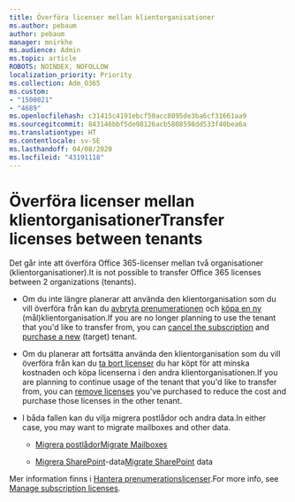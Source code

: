 ```yaml
---
title: Överföra licenser mellan klientorganisationer
ms.author: pebaum
author: pebaum
manager: mnirkhe
ms.audience: Admin
ms.topic: article
ROBOTS: NOINDEX, NOFOLLOW
localization_priority: Priority
ms.collection: Adm_O365
ms.custom:
- "1500021"
- "4689"
ms.openlocfilehash: c31415c4191ebcf50acc8095de3ba6cf31661aa9
ms.sourcegitcommit: 843146bbf5de98126acb5808598dd533f40bea6a
ms.translationtype: HT
ms.contentlocale: sv-SE
ms.lasthandoff: 04/08/2020
ms.locfileid: "43191118"
---
```

# <a name="transfer-licenses-between-tenants"></a><span data-ttu-id="d6cda-102">Överföra licenser mellan klientorganisationer</span><span class="sxs-lookup"><span data-stu-id="d6cda-102">Transfer licenses between tenants</span></span>

<span data-ttu-id="d6cda-103">Det går inte att överföra Office 365-licenser mellan två organisationer (klientorganisationer).</span><span class="sxs-lookup"><span data-stu-id="d6cda-103">It is not possible to transfer Office 365 licenses between 2 organizations (tenants).</span></span> 

- <span data-ttu-id="d6cda-104">Om du inte längre planerar att använda den klientorganisation som du vill överföra från kan du [avbryta prenumerationen](https://admin.microsoft.com/Adminportal/Home?source=applauncher#/subscriptions) och [köpa en ny](https://products.office.com/compare-all-microsoft-office-products-b?rtc=1&activetab=tab:primaryr2) (mål)klientorganisation.</span><span class="sxs-lookup"><span data-stu-id="d6cda-104">If you are no longer planning to use the tenant that you'd like to transfer from, you can [cancel the subscription](https://admin.microsoft.com/Adminportal/Home?source=applauncher#/subscriptions) and [purchase a new](https://products.office.com/compare-all-microsoft-office-products-b?rtc=1&activetab=tab:primaryr2) (target) tenant.</span></span>

- <span data-ttu-id="d6cda-105">Om du planerar att fortsätta använda den klientorganisation som du vill överföra från kan du [ta bort licenser](https://docs.microsoft.com/microsoft-365/commerce/licenses/buy-licenses?view=o365-worldwide) du har köpt för att minska kostnaden och köpa licenserna i den andra klientorganisationen.</span><span class="sxs-lookup"><span data-stu-id="d6cda-105">If you are planning to continue usage of the tenant that you'd like to transfer from, you can [remove licenses](https://docs.microsoft.com/microsoft-365/commerce/licenses/buy-licenses?view=o365-worldwide) you've purchased to reduce the cost and purchase those licenses in the other tenant.</span></span>

- <span data-ttu-id="d6cda-106">I båda fallen kan du vilja migrera postlådor och andra data.</span><span class="sxs-lookup"><span data-stu-id="d6cda-106">In either case, you may want to migrate mailboxes and other data.</span></span>

    - [<span data-ttu-id="d6cda-107">Migrera postlådor</span><span class="sxs-lookup"><span data-stu-id="d6cda-107">Migrate Mailboxes</span></span>](https://docs.microsoft.com/Exchange/mailbox-migration/migrate-mailboxes-across-tenants)

    - <span data-ttu-id="d6cda-108">[Migrera SharePoint](https://aka.ms/modernSpoAdminCenter/CloudContentMigrations)-data</span><span class="sxs-lookup"><span data-stu-id="d6cda-108">[Migrate SharePoint](https://aka.ms/modernSpoAdminCenter/CloudContentMigrations) data</span></span>

<span data-ttu-id="d6cda-109">Mer information finns i [Hantera prenumerationslicenser](https://docs.microsoft.com/microsoft-365/commerce/licenses/buy-licenses?view=o365-worldwide).</span><span class="sxs-lookup"><span data-stu-id="d6cda-109">For more info, see [Manage subscription licenses](https://docs.microsoft.com/microsoft-365/commerce/licenses/buy-licenses?view=o365-worldwide).</span></span>
